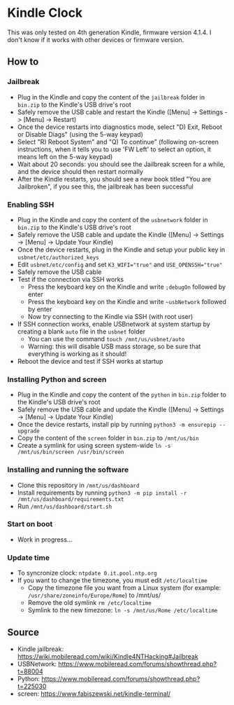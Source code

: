 # Kindle Clock

This was only tested on 4th generation Kindle, firmware version 4.1.4. I don't know if it works with other devices or firmware version.

## How to
### Jailbreak
* Plug in the Kindle and copy the content of the `jailbreak` folder in `bin.zip` to the Kindle's USB drive's root 
* Safely remove the USB cable and restart the Kindle ([Menu] -> Settings -> [Menu] -> Restart)
* Once the device restarts into diagnostics mode, select "D) Exit, Reboot or Disable Diags" (using the 5-way keypad) 
* Select "R) Reboot System" and "Q) To continue" (following on-screen instructions, when it tells you to use 'FW Left' to select an option, it means left on the 5-way keypad) 
* Wait about 20 seconds: you should see the Jailbreak screen for a while, and the device should then restart normally 
* After the Kindle restarts, you should see a new book titled "You are Jailbroken", if you see this, the jailbreak has been successful

### Enabling SSH
* Plug in the Kindle and copy the content of the `usbnetwork` folder in `bin.zip` to the Kindle's USB drive's root 
* Safely remove the USB cable and update the Kindle ([Menu] -> Settings -> [Menu] -> Update Your Kindle)
* Once the device restarts, plug in the Kindle and setup your public key in `usbnet/etc/authorized_keys`
* Edit `usbnet/etc/config` and set `K3_WIFI="true"` and `USE_OPENSSH="true"`
* Safely remove the USB cable
* Test if the connection via SSH works
    * Press the keyboard key on the Kindle and write `;debugOn` followed by enter
    * Press the keyboard key on the Kindle and write `~usbNetwork` followed by enter
    * Now try connecting to the Kindle via SSH (with root user)
* If SSH connection works, enable USBnetwork at system startup by creating a blank `auto` file in the `usbnet` folder 
    * You can use the command `touch /mnt/us/usbnet/auto`
    * Warning: this will disable USB mass storage, so be sure that everything is working as it should!
* Reboot the device and test if SSH works at startup

### Installing Python and screen
* Plug in the Kindle and copy the content of the `python` in `bin.zip` folder to the Kindle's USB drive's root 
* Safely remove the USB cable and update the Kindle ([Menu] -> Settings -> [Menu] -> Update Your Kindle)
* Once the device restarts, install pip by running `python3 -m ensurepip --upgrade`
* Copy the content of the `screen` folder in `bin.zip` to `/mnt/us/bin`
* Create a symlink for using screen system-wide `ln -s /mnt/us/bin/screen /usr/bin/screen`

### Installing and running the software
* Clone this repository in `/mnt/us/dashboard`
* Install requirements by running `python3 -m pip install -r /mnt/us/dashboard/requirements.txt`
* Run `/mnt/us/dashboard/start.sh`

### Start on boot
* Work in progress...

### Update time
* To syncronize clock: `ntpdate 0.it.pool.ntp.org`
* If you want to change the timezone, you must edit `/etc/localtime`
    * Copy the timezone file you want from a Linux system (for example: `/usr/share/zoneinfo/Europe/Rome`) to /mnt/us/
    * Remove the old symlink `rm /etc/localtime`
    * Symlink to the new timezone: `ln -s /mnt/us/Rome /etc/localtime`

## Source
* Kindle jailbreak: https://wiki.mobileread.com/wiki/Kindle4NTHacking#Jailbreak
* USBNetwork: https://www.mobileread.com/forums/showthread.php?t=88004
* Python: https://www.mobileread.com/forums/showthread.php?t=225030
* screen: https://www.fabiszewski.net/kindle-terminal/